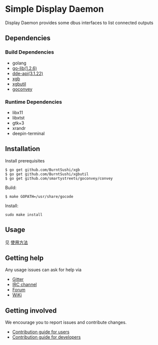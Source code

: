 # Simple Display Daemon

Display Daemon provides some dbus interfaces to list connected outputs

## Dependencies


### Build Dependencies

* golang
* [go-lib(1.2.6)](https://github.com/linuxdeepin/go-lib)
* [dde-api(3.1.22)](https://github.com/linuxdeepin/dde-api)
* [xgb](https://github.com/BurntSushi/xgb)
* [xgbutil](https://github.com/BurntSushi/xgbutil)
* [goconvey](https://github.com/smartystreets/goconvey/convey)

### Runtime Dependencies

* libx11
* libxtst
* gtk+3
* xrandr
* deepin-terminal

## Installation

Install prerequisites

```shell
$ go get github.com/BurntSushi/xgb
$ go get github.com/BurntSushi/xgbutil
$ go get github.com/smartystreets/goconvey/convey
```

Build:
```
$ make GOPATH=/usr/share/gocode
```

Install:
```
sudo make install
```

## Usage

见 [使用方法](usage.md)


## Getting help

Any usage issues can ask for help via

* [Gitter](https://gitter.im/orgs/linuxdeepin/rooms)
* [IRC channel](https://webchat.freenode.net/?channels=deepin)
* [Forum](https://bbs.deepin.org/)
* [WiKi](http://wiki.deepin.org/)

## Getting involved

We encourage you to report issues and contribute changes.

* [Contribution guide for users](http://wiki.deepin.org/index.php?title=Contribution_Guidelines_for_Users)
* [Contribution guide for developers](http://wiki.deepin.org/index.php?title=Contribution_Guidelines_for_Developers)
